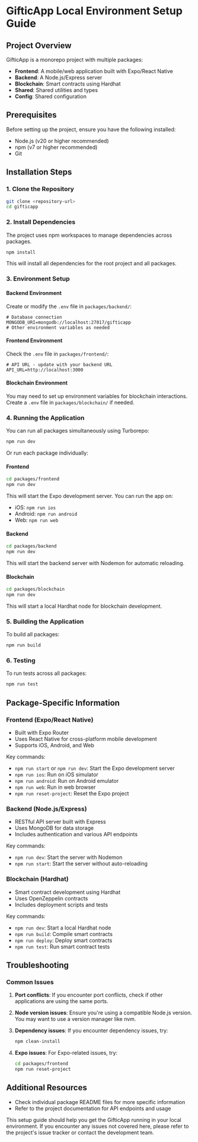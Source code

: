 # GifticApp Local Environment Setup Guide

## Project Overview

GifticApp is a monorepo project with multiple packages:
- **Frontend**: A mobile/web application built with Expo/React Native
- **Backend**: A Node.js/Express server
- **Blockchain**: Smart contracts using Hardhat
- **Shared**: Shared utilities and types
- **Config**: Shared configuration

## Prerequisites

Before setting up the project, ensure you have the following installed:
- Node.js (v20 or higher recommended)
- npm (v7 or higher recommended)
- Git

## Installation Steps

### 1. Clone the Repository

```bash
git clone <repository-url>
cd gifticapp
```

### 2. Install Dependencies

The project uses npm workspaces to manage dependencies across packages.

```bash
npm install
```

This will install all dependencies for the root project and all packages.

### 3. Environment Setup

#### Backend Environment

Create or modify the `.env` file in `packages/backend/`:

```
# Database connection
MONGODB_URI=mongodb://localhost:27017/gifticapp
# Other environment variables as needed
```

#### Frontend Environment

Check the `.env` file in `packages/frontend/`:

```
# API URL - update with your backend URL
API_URL=http://localhost:3000
```

#### Blockchain Environment

You may need to set up environment variables for blockchain interactions. Create a `.env` file in `packages/blockchain/` if needed.

### 4. Running the Application

You can run all packages simultaneously using Turborepo:

```bash
npm run dev
```

Or run each package individually:

#### Frontend

```bash
cd packages/frontend
npm run dev
```

This will start the Expo development server. You can run the app on:
- iOS: `npm run ios`
- Android: `npm run android`
- Web: `npm run web`

#### Backend

```bash
cd packages/backend
npm run dev
```

This will start the backend server with Nodemon for automatic reloading.

#### Blockchain

```bash
cd packages/blockchain
npm run dev
```

This will start a local Hardhat node for blockchain development.

### 5. Building the Application

To build all packages:

```bash
npm run build
```

### 6. Testing

To run tests across all packages:

```bash
npm run test
```

## Package-Specific Information

### Frontend (Expo/React Native)

- Built with Expo Router
- Uses React Native for cross-platform mobile development
- Supports iOS, Android, and Web

Key commands:
- `npm run start` or `npm run dev`: Start the Expo development server
- `npm run ios`: Run on iOS simulator
- `npm run android`: Run on Android emulator
- `npm run web`: Run in web browser
- `npm run reset-project`: Reset the Expo project

### Backend (Node.js/Express)

- RESTful API server built with Express
- Uses MongoDB for data storage
- Includes authentication and various API endpoints

Key commands:
- `npm run dev`: Start the server with Nodemon
- `npm run start`: Start the server without auto-reloading

### Blockchain (Hardhat)

- Smart contract development using Hardhat
- Uses OpenZeppelin contracts
- Includes deployment scripts and tests

Key commands:
- `npm run dev`: Start a local Hardhat node
- `npm run build`: Compile smart contracts
- `npm run deploy`: Deploy smart contracts
- `npm run test`: Run smart contract tests

## Troubleshooting

### Common Issues

1. **Port conflicts**: If you encounter port conflicts, check if other applications are using the same ports.

2. **Node version issues**: Ensure you're using a compatible Node.js version. You may want to use a version manager like nvm.

3. **Dependency issues**: If you encounter dependency issues, try:
   ```bash
   npm clean-install
   ```

4. **Expo issues**: For Expo-related issues, try:
   ```bash
   cd packages/frontend
   npm run reset-project
   ```

## Additional Resources

- Check individual package README files for more specific information
- Refer to the project documentation for API endpoints and usage

This setup guide should help you get the GifticApp running in your local environment. If you encounter any issues not covered here, please refer to the project's issue tracker or contact the development team.
